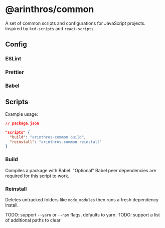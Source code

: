 # @arinthros/common

A set of common scripts and configurations for JavaScript projects. Inspired by `kcd-scripts` and `react-scripts`.

## Config

### ESLint

### Prettier

### Babel

## Scripts

Example usage:

```json
// package.json

"scripts" {
  "build": "arinthros-common build",
  "reinstall": "arinthros-common reinstall"
}
```

### Build

Compiles a package with Babel. "Optional" Babel peer dependencies are required for this script to work.

### Reinstall

Deletes untracked folders like `node_modules` then runs a fresh dependency install.

TODO: support `--yarn` or `--npm` flags, defaults to yarn.
TODO: support a list of additional paths to clear